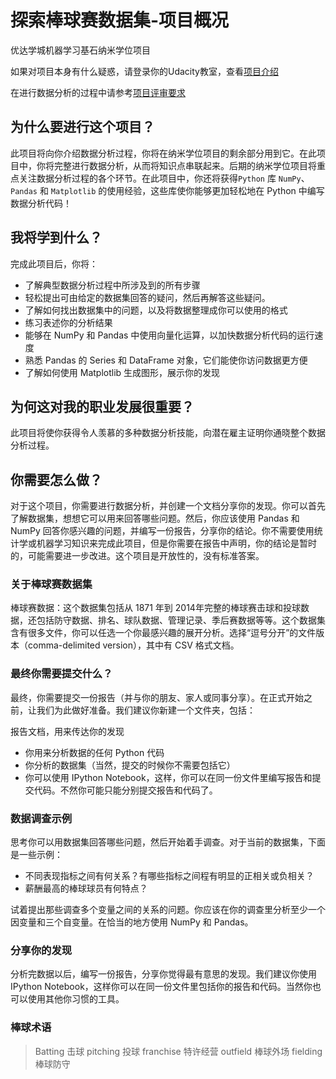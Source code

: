 # 探索棒球赛数据集-项目概况

优达学城机器学习基石纳米学位项目

如果对项目本身有什么疑惑，请登录你的Udacity教室，查看[项目介绍](https://classroom.udacity.com/nanodegrees/nd009-cn-basic/parts/54ccc651-212a-4fb9-a201-a196b6d52656/modules/f7c94c21-5de4-4946-9a06-c58f6d8a6d4d/lessons/3176718735239847/concepts/53862192490923)

在进行数据分析的过程中请参考[项目评审要求](https://review.udacity.com/#!/rubrics/306/view) 

## 为什么要进行这个项目？

此项目将向你介绍数据分析过程，你将在纳米学位项目的剩余部分用到它。在此项目中，你将完整进行数据分析，从而将知识点串联起来。后期的纳米学位项目将重点关注数据分析过程的各个环节。在此项目中，你还将获得`Python` 库 `NumPy`、`Pandas` 和 `Matplotlib` 的使用经验，这些库使你能够更加轻松地在 Python 中编写数据分析代码！

## 我将学到什么？

完成此项目后，你将：

- 了解典型数据分析过程中所涉及到的所有步骤
- 轻松提出可由给定的数据集回答的疑问，然后再解答这些疑问。
- 了解如何找出数据集中的问题，以及将数据整理成你可以使用的格式
- 练习表述你的分析结果
- 能够在 NumPy 和 Pandas 中使用向量化运算，以加快数据分析代码的运行速度
- 熟悉 Pandas 的 Series 和 DataFrame 对象，它们能使你访问数据更方便
- 了解如何使用 Matplotlib 生成图形，展示你的发现


## 为何这对我的职业发展很重要？

此项目将使你获得令人羡慕的多种数据分析技能，向潜在雇主证明你通晓整个数据分析过程。

## 你需要怎么做？

对于这个项目，你需要进行数据分析，并创建一个文档分享你的发现。你可以首先了解数据集，想想它可以用来回答哪些问题。然后，你应该使用 Pandas 和 NumPy 回答你感兴趣的问题，并编写一份报告，分享你的结论。你不需要使用统计学或机器学习知识来完成此项目，但是你需要在报告中声明，你的结论是暂时的，可能需要进一步改进。这个项目是开放性的，没有标准答案。

### 关于棒球赛数据集

棒球赛数据：这个数据集包括从 1871 年到 2014年完整的棒球赛击球和投球数据，还包括防守数据、排名、球队数据、管理记录、季后赛数据等等。这个数据集含有很多文件，你可以任选一个你最感兴趣的展开分析。选择“逗号分开”的文件版本（comma-delimited version），其中有 CSV 格式文档。

### 最终你需要提交什么？

最终，你需要提交一份报告（并与你的朋友、家人或同事分享）。在正式开始之前，让我们为此做好准备。我们建议你新建一个文件夹，包括：

报告文档，用来传达你的发现

- 你用来分析数据的任何 Python 代码
- 你分析的数据集（当然，提交的时候你不需要包括它）
- 你可以使用 IPython Notebook，这样，你可以在同一份文件里编写报告和提交代码。不然你可能只能分别提交报告和代码了。

### 数据调查示例

思考你可以用数据集回答哪些问题，然后开始着手调查。对于当前的数据集，下面是一些示例：

- 不同表现指标之间有何关系？有哪些指标之间程有明显的正相关或负相关？
- 薪酬最高的棒球球员有何特点？

试着提出那些调查多个变量之间的关系的问题。你应该在你的调查里分析至少一个因变量和三个自变量。在恰当的地方使用 NumPy 和 Pandas。

### 分享你的发现

分析完数据以后，编写一份报告，分享你觉得最有意思的发现。我们建议你使用 IPython Notebook，这样你可以在同一份文件里包括你的报告和代码。当然你也可以使用其他你习惯的工具。

### 棒球术语

> Batting  击球
> pitching 投球
> franchise 特许经营
> outfield 棒球外场
> fielding 棒球防守
